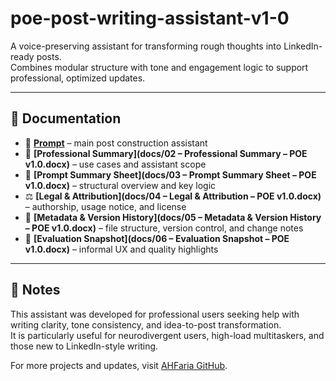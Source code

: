 # poe-post-writing-assistant-v1-0

A voice-preserving assistant for transforming rough thoughts into LinkedIn-ready posts.  
Combines modular structure with tone and engagement logic to support professional, optimized updates.

---

## 📂 Documentation

- 🧠 **[Prompt](docs/01-poe-prompt.docx)** – main post construction assistant  
- 📘 **[Professional Summary](docs/02 – Professional Summary – POE v1.0.docx)** – use cases and assistant scope  
- 🧾 **[Prompt Summary Sheet](docs/03 – Prompt Summary Sheet – POE v1.0.docx)** – structural overview and key logic  
- ⚖️ **[Legal & Attribution](docs/04 – Legal & Attribution – POE v1.0.docx)** – authorship, usage notice, and license  
- 📑 **[Metadata & Version History](docs/05 – Metadata & Version History – POE v1.0.docx)** – file structure, version control, and change notes  
- 🧪 **[Evaluation Snapshot](docs/06 – Evaluation Snapshot – POE v1.0.docx)** – informal UX and quality highlights  

---

## 💬 Notes

This assistant was developed for professional users seeking help with writing clarity, tone consistency, and idea-to-post transformation.  
It is particularly useful for neurodivergent users, high-load multitaskers, and those new to LinkedIn-style writing.

For more projects and updates, visit [AHFaria GitHub](https://github.com/AHFaria).
